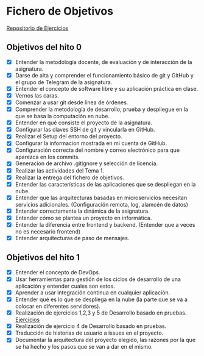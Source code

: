 # Fichero de Objetivos
[Repositorio de Ejercicios](https://github.com/OscarRubioGarcia/CC)

## Objetivos del hito 0
* [x] Entender la metodología docente, de evaluación y de interacción de la asignatura.
* [x] Darse de alta y comprender el funcionamiento básico de git y GitHub y el grupo de Telegram de la asignatura.
* [x] Entender el concepto de software libre y su aplicación práctica en clase.
* [x] Vernos las caras.
* [x] Comenzar a usar git desde línea de órdenes.
* [x] Comprender la metodología de desarrollo, prueba y despliegue en la que se basa la computación en nube.
* [x] Entender en qué consiste el proyecto de la asignatura.
* [x] Configurar las claves SSH de git y vincularla en GitHub.
* [x] Realizar el Setup del entorno del proyecto.
* [x] Configurar la informacion mostrada en mi cuenta de GitHub.
* [x] Configuración correcta del nombre y correo electrónico para que aparezca en los commits.
* [x] Generacion de archivo .gitignore y selección de licencia.
* [x] Realizar las actividades del Tema 1.
* [x] Realizar la entrega del fichero de objetivos.
* [x] Entender las características de las aplicaciones que se despliegan en la nube.
* [x] Entender que las arquitecturas basadas en microservicios necesitan servicios adicionales. (Configuración remota, log, alamcén de datos)
* [x] Entender correctamente la dinámica de la asignatura.
* [x] Entender cómo se plantea un proyecto en informática.
* [x] Entender la diferencia entre frontend y backend. (Entender que a veces no es necesario frontend)
* [x] Entender arquitecturas de paso de mensajes.

## Objetivos del hito 1
* [x] Entender el concepto de DevOps.
* [x] Usar herramientas para gestión de los ciclos de desarrollo de una aplicación y entender cuales son estos.
* [x] Aprender a usar integración continua en cualquier aplicación.
* [x] Entender qué es lo que se despliega en la nube (la parte que se va a colocar en diferentes servidores).
* [x] Realización de ejercicios 1,2,3 y 5 de Desarrollo basado en pruebas. [Ejercicios](https://github.com/OscarRubioGarcia/CC/blob/master/EjerciciosDesarrolloBasadoEnPruebas.md)
* [x] Realización de ejercicio 4 de Desarrollo basado en pruebas.
* [x] Traducción de historias de usuario a issues en el proyecto.
* [x] Documentar la arquitectura del proyecto elegido, las razones por la que se ha hecho y los pasos que se van a dar en el mismo.